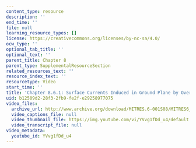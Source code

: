 ```yaml
---
content_type: resource
description: ''
end_time: ''
file: null
learning_resource_types: []
license: https://creativecommons.org/licenses/by-nc-sa/4.0/
ocw_type: ''
optional_tab_title: ''
optional_text: ''
parent_title: Chapter 8
parent_type: SupplementalResourceSection
related_resources_text: ''
resource_index_text: ''
resourcetype: Video
start_time: ''
title: 'Chapter 8.6.1: Surface Currents Induced in Ground Plane by Overhead Conductor'
uid: b12509d2-28f3-2fb9-fe2f-e29258977075
video_files:
  archive_url: http://www.archive.org/download/MITRES.6-001S08/MITRES6_001S08_8-6-1_300k.mp4
  video_captions_file: null
  video_thumbnail_file: https://img.youtube.com/vi/YVvg1fDd_u4/default.jpg
  video_transcript_file: null
video_metadata:
  youtube_id: YVvg1fDd_u4
---
```

